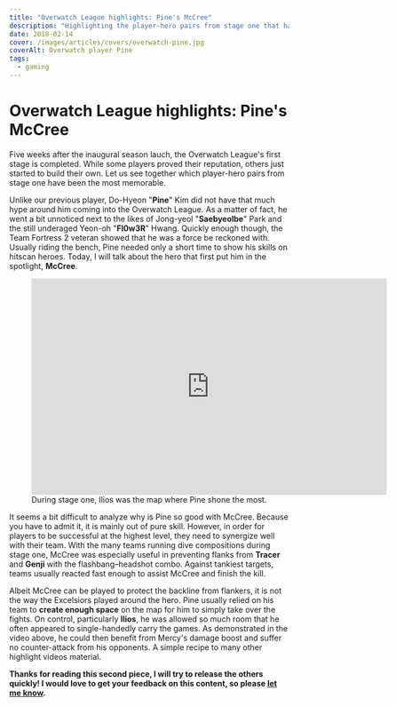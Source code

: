 ```yaml
---
title: "Overwatch League highlights: Pine's McCree"
description: "Highlighting the player-hero pairs from stage one that have been the most memorable. In this edition: Pine's McCree."
date: 2018-02-14
cover: /images/articles/covers/overwatch-pine.jpg
coverAlt: Overwatch player Pine
tags:
  - gaming
---
```


# Overwatch League highlights: Pine's McCree

Five weeks after the inaugural season lauch, the Overwatch League's first stage is completed. While some players proved their reputation, others just started to build their own. Let us see together which player-hero pairs from stage one have been the most memorable.

Unlike our previous player, Do-Hyeon "**Pine**" Kim did not have that much hype around him coming into the Overwatch League. As a matter of fact, he went a bit unnoticed next to the likes of Jong-yeol "**Saebyeolbe**" Park and the still underaged Yeon-oh "**Fl0w3R**" Hwang. Quickly enough though, the Team Fortress 2 veteran showed that he was a force be reckoned with. Usually riding the bench, Pine needed only a short time to show his skills on hitscan heroes. Today, I will talk about the hero that first put him in the spotlight, **McCree**.

<figure>
    <iframe
        src="https://clips.twitch.tv/embed?clip=InnocentFilthyWatercressYouDontSay&autoplay=false&tt_medium=clips_embed&parent=laurentcazanove.com"
        frameborder="0"
        allowfullscreen="true"
        height="390"
        width="640"
    ></iframe>
    <figcaption>
        During stage one, Ilios was the map where Pine shone the most.
    </figcaption>
</figure>

It seems a bit difficult to analyze why is Pine so good with McCree. Because you have to admit it, it is mainly out of pure skill. However, in order for players to be successful at the highest level, they need to synergize well with their team. With the many teams running dive compositions during stage one, McCree was especially useful in preventing flanks from **Tracer** and **Genji** with the flashbang–headshot combo. Against tankiest targets, teams usually reacted fast enough to assist McCree and finish the kill.

Albeit McCree can be played to protect the backline from flankers, it is not the way the Excelsiors played around the hero. Pine usually relied on his team to **create enough space** on the map for him to simply take over the fights. On control, particularly **Ilios**, he was allowed so much room that he often appeared to single-handedly carry the games. As demonstrated in the video above, he could then benefit from Mercy's damage boost and suffer no counter-attack from his opponents. A simple recipe to many other highlight videos material.

<Highlight player="Pine" hero="McCree" team-acronym="NYE" twitch-url="https://www.twitch.tv/tf2pine" youtube-url="https://www.youtube.com/user/owpine" twitter-url="https://twitter.com/tf2pine" facebook-url="https://www.facebook.com/tf2pine" :expand-default="true">
    <template v-slot:default>
        <ul class="pl-2 list-disc">
            <li>Won all its 5 games on Ilios only losing 1 round</li>
            <li>Subbed in 2 times to play only this hero</li>
            <li>23% pick rate during stage one</li>
        </ul>
    </template>
    <template v-slot:details>
        <div class="leading-normal text-gray-600">
        Do-Hyeon "<strong>Pine</strong>" Kim (South Korea) is currently playing DPS for New York Excelsior. He previously played in APEX for both LW teams, Red and Blue.
        </div>
    </template>
    <template v-slot:source>
        Source: Blizzard and Winston's Lab
    </template>
</Highlight>

**Thanks for reading this second piece, I will try to release the others quickly! I would love to get your feedback on this content, so please <a href="https://twitter.com/intent/tweet?text=@lau_cazanove%20I%20just%20read%20your%20article,%20it%20was%20great!%20#OWL2018" target="_blank">let me know</a>.**
